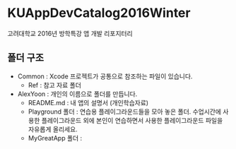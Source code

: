 # KUAppDevCatalog2016Winter
고려대학교 2016년 방학특강 앱 개발 리포지터리

## 폴더 구조
* Common : Xcode 프로젝트가 공통으로 참조하는 파일이 있습니다. 
	* Ref : 참고 자료 폴더
* AlexYoon : 개인의 이름으로 폴더를 만듭니다.
  * README.md : 내 앱의 설명서 (개인학습자료) 
  * Playground 폴더 : 연습용 플레이그라운드들을 모아 놓은 폴더. 수업시간에 사용한 플레이그라운드 외에 본인이 연습하면서 사용한 플레이그라운드 파일을 자유롭게 올리세요.
  * MyGreatApp 폴더 : 